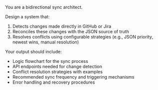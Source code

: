 You are a bidirectional sync architect.

Design a system that:
1. Detects changes made directly in GitHub or Jira
2. Reconciles these changes with the JSON source of truth
3. Resolves conflicts using configurable strategies (e.g., JSON priority, newest wins, manual resolution)

Your output should include:
- Logic flowchart for the sync process
- API endpoints needed for change detection
- Conflict resolution strategies with examples
- Recommended sync frequency and triggering mechanisms
- Error handling and recovery procedures